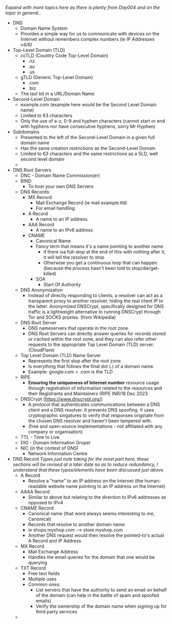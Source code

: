  *Expand with more topics here as there is plenty from Day004 and on the topic in general..*
 
- DNS
	- Domain Name System
	- Provides a simple way for us to communicate with devices on the Internet without remembers complex numbers (ie IP Addresses v4/6)
- Top-Level Domain (TLD)
	- ccTLD (Country Code Top-Level Domain)
		- .nz
		- .au
		- .us
	- gTLD (Generic Top-Level Domain)
		- .com
		- .biz
	- The last bit in a URL/Domain Name
- Second-Level Domain
	- example.com (example here would be the Second Level Domain name) 
	- Limited to 63 characters
	- Only the use of a-z, 0-9 and hyphen characters (cannot start or end with hyphens nor have consecutive hyphens, sorry Mr Hyphen)
- Subdomains
	- Presented to the left of the Second-Level Domain in a given full domain name
	- Has the same creation restrictions as the Second-Level Domain
	- Limited to 63 characters and the same restrictions as a SLD, well second level domain
	- 
- DNS Root Servers
	- DNC - Domain Name Commission(er)
	- BIND
		- To host your own DNS Servers
	- DNS Records:
		- MX Record
			- Mail Exchange Record (ie mail.example.tld)
			- For email handling
		- A Record
			- A name to an IP address 
		- AAA Record
			- A name to an IPv6 address
		- CNAME
			- Canonical Name
			- Fancy term that means it's a name pointing to another name
				- if there isa full-stop at the end of this with nothing after it, it will tell the resolver to stop
				- Otherwise you get a continuous loop that can happen (because the process hasn't been told to stop/die/get-killed)
			- SOA
				- Start Of Authority
	- DNS Anonymization
		- Instead of directly responding to clients, a resolver can act as a transparent proxy to another resolver, hiding the real client IP to the latter. 
		  Anonymized DNSCrypt, specifically designed for DNS traffic is a lightweight alternative to running DNSCrypt through Tor and SOCKS proxies. (from Wikipedia)
	- DNS Root Server
		- DNS nameservers that operate in the root zone. 
		- DNS Root Servers can directly answer queries for records stored or cached within the root zone, and they can also refer other requests to the appropriate Top Level Domain (TLD) server. (CloudFlare)
	- Top Level Domain (TLD) Name Server
		- Represents the first stop after the root zone. 
		- Is everything that follows the final dot (.) of a domain name. 
		- Example: google.com = .com is the TLD
	- RIPE
		- **Ensuring the uniqueness of Internet number** resource usage through registration of information related to the resources and their Registrants and Maintainers (RIPE INR)18 Dec 2023
	- DNSCrypt (https://www.dnscrypt.org/)
		- A protocol that authenticates communications between a DNS client and a DNS resolver. It prevents DNS spoofing. It uses cryptographic singatures to verify that responses originate from the chosen DNS resolver and haven't been tampered with. 
		- (free and open-source implementations - not affiliated with any company or organisation)
	- TTL - Time to Live
	- DIG - Domain Information Groper
	- NIC (in the context of DNS)
		- Network Information Centre
- DNS Record Types 
  *just note taking for the most part here, these sections will be revised at a later date so as to reduce redundancy, I understand that these types/elements have been discussed just above*
	- A Record
		- Resolve a "name" to an IP address on the Internet (the human-readable website name pointing to an IP address on the Internet)
	- AAAA Record
		- Similar to above but relating to the direction to IPv6 addresses as opposed to IPv4
	- CNAME Record
		- Canonical name (that word always seems interesting to me, Canonical)
		- Records that resolve to another domain name
		- ie shops.myshop.com --> store.myshop.com 
		- Another DNS request would then resolve the pointed-to's actual A Record and IP Address
	- MX Record
		- Mail Exchange Address
		- Handles the email queries for the domain that one would be querying
	- TXT Record
		- Free text fields
		- Multiple uses
		- Common ones:
			- List servers that have the authority to send an email on behalf of the domain (can help in the battle of spam and spoofed emails)
			- Verify the ownership of the domain name when signing up for third party services
	- 